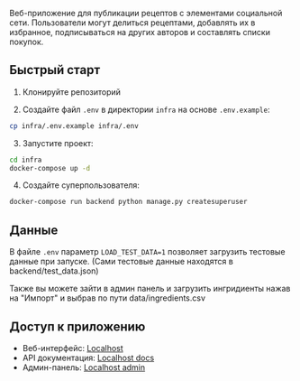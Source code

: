 
Веб-приложение для публикации рецептов с элементами социальной сети. Пользователи могут делиться рецептами, добавлять их в избранное, подписываться на других авторов и составлять списки покупок.

## Быстрый старт

1. Клонируйте репозиторий

2. Создайте файл `.env` в директории `infra` на основе `.env.example`:
```bash
cp infra/.env.example infra/.env
```

3. Запустите проект:
```bash
cd infra
docker-compose up -d
```

4. Создайте суперпользователя:
```bash
docker-compose run backend python manage.py createsuperuser
```

## Данные

В файле `.env` параметр `LOAD_TEST_DATA=1` позволяет загрузить тестовые данные при запуске. (Сами тестовые данные находятся в backend/test_data.json)

Также вы можете зайти в админ панель и загрузить ингридиенты нажав на "Импорт" и выбрав по пути data/ingredients.csv

## Доступ к приложению

- Веб-интерфейс: [Localhost](http://localhost/)
- API документация: [Localhost docs](http://localhost/api/docs/)
- Админ-панель: [Localhost admin](http://localhost/admin/)
